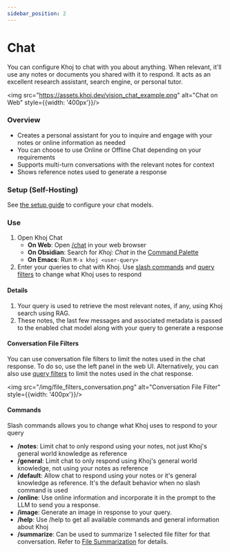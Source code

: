 ```yaml
---
sidebar_position: 2
---
```


# Chat

You can configure Khoj to chat with you about anything. When relevant, it'll use any notes or documents you shared with it to respond. It acts as an excellent research assistant, search engine, or personal tutor.

<img src="https://assets.khoj.dev/vision_chat_example.png" alt="Chat on Web" style={{width: '400px'}}/>

### Overview
- Creates a personal assistant for you to inquire and engage with your notes or online information as needed
- You can choose to use Online or Offline Chat depending on your requirements
- Supports multi-turn conversations with the relevant notes for context
- Shows reference notes used to generate a response

### Setup (Self-Hosting)
See [the setup guide](/get-started/setup.mdx) to configure your chat models.

### Use
1. Open Khoj Chat
    - **On Web**: Open [/chat](https://app.khoj.dev/chat) in your web browser
    - **On Obsidian**: Search for *Khoj: Chat* in the [Command Palette](https://help.obsidian.md/Plugins/Command+palette)
    - **On Emacs**: Run `M-x khoj <user-query>`
2. Enter your queries to chat with Khoj. Use [slash commands](#commands) and [query filters](/miscellaneous/advanced#query-filters) to change what Khoj uses to respond


#### Details
1. Your query is used to retrieve the most relevant notes, if any, using Khoj search using RAG.
2. These notes, the last few messages and associated metadata is passed to the enabled chat model along with your query to generate a response

#### Conversation File Filters
You can use conversation file filters to limit the notes used in the chat response. To do so, use the left panel in the web UI. Alternatively, you can also use [query filters](/miscellaneous/advanced#query-filters) to limit the notes used in the chat response.

<img src="/img/file_filters_conversation.png" alt="Conversation File Filter" style={{width: '400px'}}/>

#### Commands
Slash commands allows you to change what Khoj uses to respond to your query
- **/notes**: Limit chat to only respond using your notes, not just Khoj's general world knowledge as reference
- **/general**: Limit chat to only respond using Khoj's general world knowledge, not using your notes as reference
- **/default**: Allow chat to respond using your notes or it's general knowledge as reference. It's the default behavior when no slash command is used
- **/online**: Use online information and incorporate it in the prompt to the LLM to send you a response.
- **/image**: Generate an image in response to your query.
- **/help**: Use /help to get all available commands and general information about Khoj
- **/summarize**: Can be used to summarize 1 selected file filter for that conversation. Refer to [File Summarization](summarization) for details.
